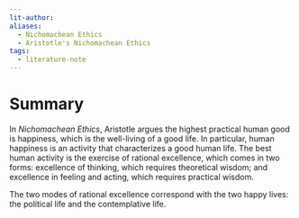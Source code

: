 ```yaml
---
lit-author: 
aliases:
  - Nichomachean Ethics
  - Aristotle's Nichomachean Ethics
tags:
  - literature-note
---
```

# Summary

In *Nichomachean Ethics*, Aristotle argues the highest practical human good is happiness, which is the well-living of a good life. In particular, human happiness is an activity that characterizes a good human life. The best human activity is the exercise of rational excellence, which comes in two forms: excellence of thinking, which requires theoretical wisdom; and excellence in feeling and acting, which requires practical wisdom.

The two modes of rational excellence correspond with the two happy lives: the political life and the contemplative life.
